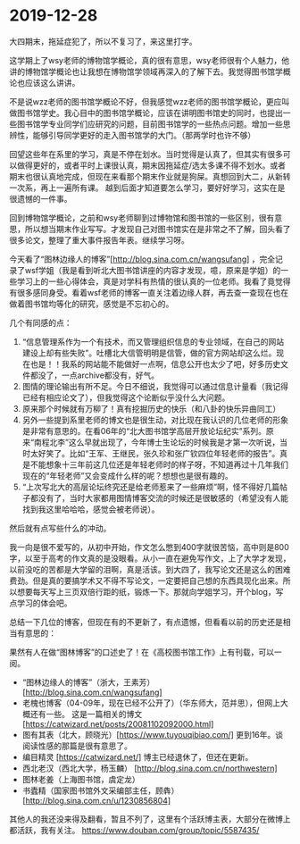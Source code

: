 # 2019-12-28 

大四期末，拖延症犯了，所以不复习了，来这里打字。

这学期上了wsy老师的博物馆学概论，真的很有意思，wsy老师很有个人魅力，他讲的博物馆学概论也让我想在博物馆学领域再深入的了解下去。我觉得图书馆学概论也应该这么讲讲。

不是说wzz老师的图书馆学概论不好，但我感觉wzz老师的图书馆学概论，更应叫做图书馆学史。我心目中的图书馆学概论，应该在讲明图书馆史的同时，也提出一些图书馆学专业同学们应研究的问题，目前图书馆学的一些热点问题。增加一些思辨性，能够引导同学更好的走入图书馆学的大门。（那两学时也许不够）

回望这些年在系里的学习，真是不停在划水。当时觉得是认真了，但其实有很多可以做得更好的，或者平时上课很认真，期末因拖延症/选太多课不得不划水。或者期末也很认真地完成，但现在来看那个期末作业就是狗屎。真想回到大二，从新转一次系，再上一遍所有课。
越到后面才知道要怎么学习，要好好学习，这实在是很遗憾的一件事。

回到博物馆学概论，之前和wsy老师聊到过博物馆和图书馆的一些区别，很有意思，所以想当期末作业写写。才发现自己对图书馆实在是非常之不了解，回头看了很多论文，整理了重大事件报告年表。继续学习呀。

今天看了“图林边缘人的博客”[http://blog.sina.com.cn/wangsufang] ，完全记录了wsf学姐（我是看到听北大图书馆讲座的内容才发现，噫，原来是学姐）的一些学习上的一些心得体会，真是对学科有热情的很认真的一位老师。我看了竟觉得有很多感同身受。看着wsf老师的博客一直关注着边缘人群，再去查一查现在也在做着图书馆均等化的研究，感觉是不忘初心的。

几个有同感的点：
1. “信息管理系作为一个有技术，而又管理组织信息的专业领域，在自己的网站建设上却有些失败”。吐槽北大信管明明是信管，做的官方网站却这么烂。现在也是！！我系的网站能不能做好一点啊，信息公开也太少了吧，好多历史文件都没了，一点archive都没有，好气。
2. 图情的理论输出有所不足。今日不细说，我觉得可以通过信息计量看（我记得已经有相应论文了），但我觉得这个论断似乎没什么大问题。
3. 原来那个时候就有万柳了！真有挖掘历史的快乐（和八卦的快乐异曲同工）
4. 另外一些提到系里老师的博文也是很生动，对比现在我认识的几位老师的形象是非常有意思的。在看06年的“北大图书馆学高层开放论坛纪实”系列。原来“南程北李”这么早就出现了，今年博士生论坛的时候我是才第一次听说，当时太好笑了。比如“王军、王继民，张久珍和张广钦四位年轻老师的报告”。真是不能想象十三年前这几位还是年轻老师时的样子呀，不知道再过十几年我们现在的“年轻老师”又会变成什么样的呢？想想也是很有趣的。
5. “上次写北大的高层论坛终究还是给老师惹来了一些麻烦”啊，怪不得好几篇帖子都没有了，当时大家都用图情博客交流的时候还是很敏感的（希望没有人能找到我这里哈哈哈，感觉会被老师说）。

然后就有点写些什么的冲动。

我一向是很不爱写的，从初中开始，作文怎么憋到400字就很苦恼，高中则是800字，以至于高考的作文真的是没眼看。从小一直在避免写作文，上了大学才发现，以前没吃的苦都是大学留的泪啊，真是活该。到大四了，我写论文还是这么的困难费劲。但是真的要搞学术又不得不写论文，一定要把自己想的东西具现化出来。所以想要每天写上三页双倍行距的纸，锻炼一下。那就向学姐学习，开个blog，写点学习的体会吧。


总结一下几位的博客，但现在有的不更新了，有点遗憾，但看看以前的历史还是相当有意思的：

果然有人在做“图林博客”的口述史了！在《高校图书馆工作》上有刊载，可以一阅。

- “图林边缘人的博客”（浙大，王素芳）[http://blog.sina.com.cn/wangsufang]
- 老槐也博客（04-09年，现在已经不公开了）（华东师大，范并思），但网上大概还有一些。 这是一篇相关的博文 [https://catwizard.net/posts/20081102092000.html]
- 图有其表（北大，顾晓光）[https://www.tuyouqibiao.com/] 更到16年。谈阅读性感的那篇是很有意思了。
- 编目精灵 [https://catwizard.net/] 博主已经退休了，但还在更新。
- 西北老汉（西北大学，杨玉麟） [http://blog.sina.com.cn/northwestern] 
- 图林老姜（上海图书馆，虞定龙）
- 书蠹精（国家图书馆外文采编部主任，顾犇） [http://blog.sina.com.cn/u/1230856804]

其他人的我还没来得及翻看，暂且不列了，这里有个活跃博主表，大部分在微博上都活跃，我有关注。
https://www.douban.com/group/topic/5587435/
